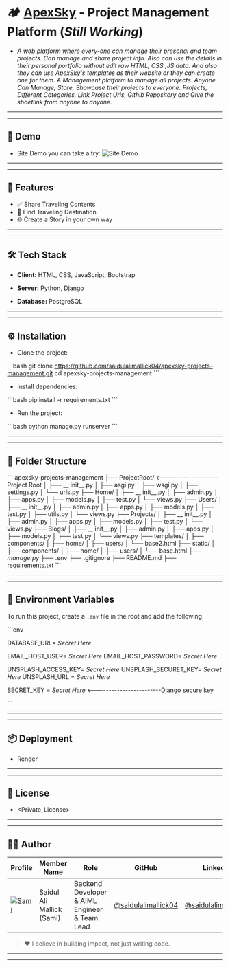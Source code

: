 # 🏕️ [ApexSky](https://apexsky.onrender.com) - Project Management Platform (_Still Working_)
- _A web platform where every-one can manage their presonal and team projects. Can manage and share project info. Also can use the details in their personal portfolio without edit raw HTML, CSS ,JS data. And also they can use ApexSky's templates as their website or they can create one for them. A Management platform to manage all projects. Anyone Can Manage, Store, Showcase their projects to everyone. Projects, Different Categories, Link Project Urls, Githib Repository and Give the shoetlink from anyone to anyone._

---
---

## 📸 Demo

- Site Demo you can take a try:
![Site Demo](https://res.cloudinary.com/content-storage/image/upload/v1752216151/apexsky-projects-management-demo.jpg)

---
---

## 🧰 Features

- ✅ Share Traveling Contents
- 🚀 Find Traveling Destination
- 🌐 Create a Story in your own way

---
---

## 🛠️ Tech Stack

- **Client:** HTML, CSS, JavaScript, Bootstrap

- **Server:** Python, Django

- **Database:** PostgreSQL

---
---

## ⚙️ Installation

- Clone the project:

\`\`\`bash
git clone https://github.com/saidulalimallick04/apexsky-projects-management.git
cd apexsky-projects-management
\`\`\`

- Install dependencies:

\`\`\`bash
pip install -r requirements.txt
\`\`\`

- Run the project:

\`\`\`bash
python manage.py runserver
\`\`\`

---
---

## 📁 Folder Structure

\`\`\`
apexsky-projects-management
├── ProjectRoot/   <--------------------Project Root
│   ├── __ init__.py
│   ├── asgi.py
│   ├── wsgi.py
│   ├── settings.py
│   └── urls.py
├── Home/
│   ├── __ init__.py
│   ├── admin.py
│   ├── apps.py
│   ├── models.py
│   ├── test.py
│   └── views.py
├── Users/
│   ├── __ init__.py
│   ├── admin.py
│   ├── apps.py
│   ├── models.py
│   ├── test.py
│   ├── utils.py
│   └── views.py
├── Projects/
│   ├── __ init__.py
│   ├── admin.py
│   ├── apps.py
│   ├── models.py
│   ├── test.py
│   └── views.py
├── Blogs/
│   ├── __ init__.py
│   ├── admin.py
│   ├── apps.py
│   ├── models.py
│   ├── test.py
│   └── views.py
├── templates/
│   ├── components/
│   ├── home/
│   ├── users/
│   └── base2.html
├── static/
│   ├── components/
│   ├── home/
│   ├── users/
│   └── base.html
├── _manage.py_
├── .env 
├── .gitignore
├── README.md
├── requirements.txt
\`\`\`

---
---

## 🔑 Environment Variables

To run this project, create a `.env` file in the root and add the following:

\`\`\`env

DATABASE_URL= _Secret Here_

EMAIL_HOST_USER= _Secret Here_
EMAIL_HOST_PASSWORD= _Secret Here_

UNSPLASH_ACCESS_KEY= _Secret Here_
UNSPLASH_SECURET_KEY= _Secret Here_
UNSPLASH_URL = _Secret Here_

SECRET_KEY = _Secret Here_   <------------------------Django secure key

\`\`\`

---
---

## 📦 Deployment

- Render

---
---
## 📜 License

- <Private_License>

---
---
## 👨‍💻 Author

|Profile                                                                                                   | Member Name                   | Role                                              | GitHub                                                            | LinkedIn                                                          |
|----------------------------------------------------------------------------------------------------------|-------------------------------|---------------------------------------------------|-------------------------------------------------------------------|-------------------------------------------------------------------|
| [![Sami](https://github.com/saidulalimallick04.png?size=75)](https://github.com/saidulalimallick04)      | Saidul Ali Mallick (Sami)     | Backend Developer & AIML Engineer & Team Lead     | [@saidulalimallick04](https://github.com/saidulalimallick04)      | [@saidulalimallick04](https://linkedin.com/in/saidulalimallick04) |

> ❤️ I believe in building impact, not just writing code.


---
---


